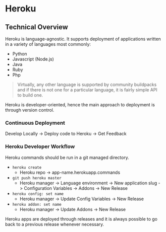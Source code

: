 # Heroku
## Technical Overview
Heroku is language-agnostic. It supports deployment of applications written in a variety of languages most commonly:
- Python
- Javascript (Node.js)
- Java
- Ruby
- Php

> Virtually, any other language is supported by community buildpacks and if there is not one for a particular language, it is fairly simple API to build one.


Heroku is developer-oriented, hence the main approach to deployment is through version control.

### Continuous Deployment
Develop Locally -> Deploy code to Heroku -> Get Feedback

### Heroku Developer Workflow
Heroku commands should be run in a git managed directory.

- `heroku create`
  - Heroku repo -> app-name.herokuapp.commands
- `git push heroku master`
  - Heroku manager -> Language environment -> New application slug -> Configuration Variables -> Addons -> New Release
- `heroku config: set name `
  - Heroku manager -> Update Config Variables -> New Release
- `heroku addon: set name`
  - Heroku manager -> Update Addons -> New Release

Heroku apps are deployed through releases and it is always possible to go back to a previous release whenever necessary. 
